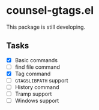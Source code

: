 # counsel-gtags.el

This package is still developing.

## Tasks

- [X] Basic commands
- [ ] find file command
- [X] Tag command
- [ ] `GTAGSLIBPATH` support
- [ ] History command
- [ ] Tramp support
- [ ] Windows support
